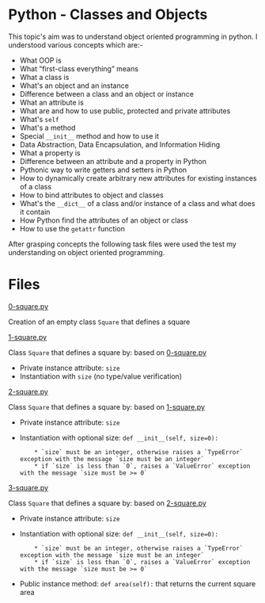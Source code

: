 # Python - Classes and Objects
This topic's aim was to understand object oriented programming in python. I understood various concepts which are:-

* What OOP is
* What “first-class everything” means
* What a class is
* What's an object and an instance
* Difference between a class and an object or instance
* What an attribute is
* What are and how to use public, protected and private attributes
* What's `self`
* What's a method
* Special `__init__` method and how to use it
* Data Abstraction, Data Encapsulation, and Information Hiding
* What a property is
* Difference between an attribute and a property in Python
* Pythonic way to write getters and setters in Python
* How to dynamically create arbitrary new attributes for existing instances of a class
* How to bind attributes to object and classes
* What's the `__dict__` of a class and/or instance of a class and what does it contain
* How Python find the attributes of an object or class
* How to use the `getattr` function

After grasping concepts the following task files were used the test my understanding on object oriented programming.
# Files
[0-square.py](../0x06-python-classes/0-square.py)

Creation of an empty class `Square` that defines a square

[1-square.py](../0x06-python-classes/1-square.py)

Class `Square` that defines a square by: based on [0-square.py](../0x06-python-classes/0-square.py)
* Private instance attribute: `size`
* Instantiation with `size` (no type/value verification)

[2-square.py](../0x06-python-classes/2-square.py)

Class `Square` that defines a square by: based on [1-square.py](../0x06-python-classes/1-square.py)
* Private instance attribute: `size`
* Instantiation with optional size: `def __init__(self, size=0):`
          
          * `size` must be an integer, otherwise raises a `TypeError` exception with the message `size must be an integer`
          * if `size` is less than `0`, raises a `ValueError` exception with the message `size must be >= 0`

[3-square.py](../0x06-python-classes/3-square.py)

Class `Square` that defines a square by: based on [2-square.py](../0x06-python-classes/2-square.py)
* Private instance attribute: `size`
* Instantiation with optional size: `def __init__(self, size=0):`
          
          * `size` must be an integer, otherwise raises a `TypeError` exception with the message `size must be an integer`
          * if `size` is less than `0`, raises a `ValueError` exception with the message `size must be >= 0`

* Public instance method: `def area(self):` that returns the current square area
